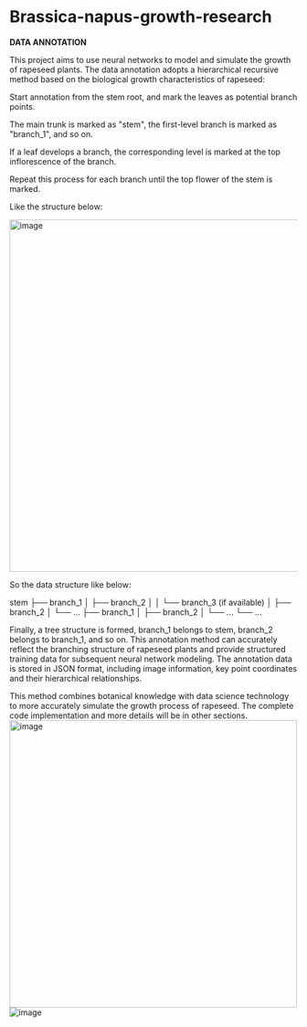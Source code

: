 # Brassica-napus-growth-research

**DATA ANNOTATION**

This project aims to use neural networks to model and simulate the growth of rapeseed plants. The data annotation adopts a hierarchical recursive method based on the biological growth characteristics of rapeseed:

Start annotation from the stem root, and mark the leaves as potential branch points.

The main trunk is marked as "stem", the first-level branch is marked as "branch_1", and so on.

If a leaf develops a branch, the corresponding level is marked at the top inflorescence of the branch.

Repeat this process for each branch until the top flower of the stem is marked.

Like the structure below:

<img width="617" alt="image" src="https://github.com/Tshoiasc/Brassica-napus-growth-research/assets/30382941/8d375d49-d1d9-49b0-b8ef-70407033517b">

So the data structure like below:

stem
├── branch_1
│   ├── branch_2
│   │   └── branch_3 (if available)
│   ├── branch_2
│   └── ...
├── branch_1
│   ├── branch_2
│   └── ...
└── ...

Finally, a tree structure is formed, branch_1 belongs to stem, branch_2 belongs to branch_1, and so on.
This annotation method can accurately reflect the branching structure of rapeseed plants and provide structured training data for subsequent neural network modeling. The annotation data is stored in JSON format, including image information, key point coordinates and their hierarchical relationships.

This method combines botanical knowledge with data science technology to more accurately simulate the growth process of rapeseed. The complete code implementation and more details will be in other sections.
<img width="503" alt="image" src="https://github.com/Tshoiasc/Brassica-napus-growth-research/assets/30382941/a42461f4-2967-4441-924c-c931366c8f12">
![image](https://github.com/Tshoiasc/Brassica-napus-growth-research/assets/30382941/20839ebf-0fb3-4185-8478-b1d1d8a6e615)
